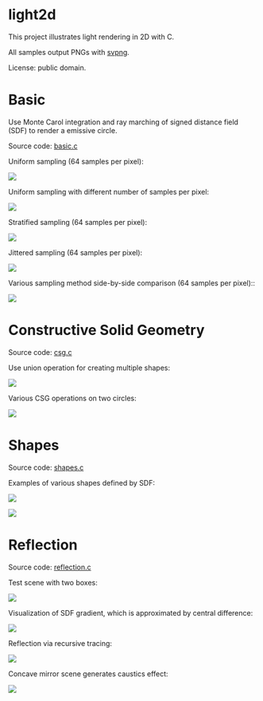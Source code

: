 # light2d
This project illustrates light rendering in 2D with C.

All samples output PNGs with [svpng](https://github.com/miloyip/svpng).

License: public domain.

# Basic

Use Monte Carol integration and ray marching of signed distance field (SDF) to render a emissive circle.

Source code: [basic.c](basic.c)

Uniform sampling (64 samples per pixel):

![ ](basic_a64.png)

Uniform sampling with different number of samples per pixel:

![ ](basic_varyingn.png)

Stratified sampling (64 samples per pixel):

![ ](basic_b64.png)

Jittered sampling (64 samples per pixel):

![ ](basic_c64.png)

Various sampling method side-by-side comparison (64 samples per pixel)::

![ ](basic_varyingsampling.png)

# Constructive Solid Geometry

Source code: [csg.c](csg.c)

Use union operation for creating multiple shapes:

![ ](csg_scene.png)

Various CSG operations on two circles:

![ ](csg_ops.png)

# Shapes

Source code: [shapes.c](shapes.c)

Examples of various shapes defined by SDF:

![ ](shapes.png)

![ ](m.png)

# Reflection

Source code: [reflection.c](reflection.c)

Test scene with two boxes:

![ ](reflection_boxscene.png)

Visualization of SDF gradient, which is approximated by central difference:

![ ](reflection_boxgradient.png)

Reflection via recursive tracing:

![ ](reflection_box.png)

Concave mirror scene generates caustics effect:

![ ](reflection_concavemirror.png)
